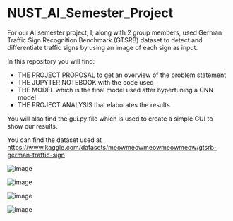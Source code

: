 # NUST_AI_Semester_Project

For our AI semester project, I, along with 2 group members, used German Traffic Sign Recognition Benchmark (GTSRB) dataset to detect and differentiate traffic signs by using an image of each sign
as input.

In this repository you will find:
- THE PROJECT PROPOSAL to get an overview of the problem statement
- THE JUPYTER NOTEBOOK with the code used
- THE MODEL which is the final model used after hypertuning a CNN model
- THE PROJECT ANALYSIS that elaborates the results

You will also find the gui.py file which is used to create a simple GUI to show our results.

You can find the dataset used at https://www.kaggle.com/datasets/meowmeowmeowmeowmeow/gtsrb-german-traffic-sign

![image](https://github.com/AmalSaqib/NUST_AI_Semester_Project/assets/80645080/b632af85-48a1-4f9f-9db8-7beae0e09374)

![image](https://github.com/AmalSaqib/NUST_AI_Semester_Project/assets/80645080/d6b06114-e443-47be-bcad-421f291fdc50)

![image](https://github.com/AmalSaqib/NUST_AI_Semester_Project/assets/80645080/c95cb279-3f22-4f99-a36e-6fc936cc920c)

![image](https://github.com/AmalSaqib/NUST_AI_Semester_Project/assets/80645080/0817d3fd-2703-4f84-b85c-64f062c419fc)

